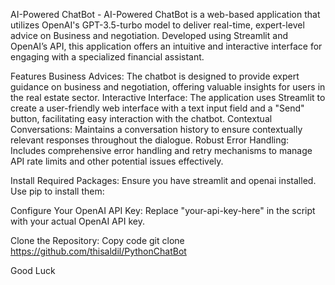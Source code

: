 AI-Powered ChatBot -
AI-Powered ChatBot is a web-based application that utilizes OpenAI's GPT-3.5-turbo model to deliver real-time, expert-level advice on Business and negotiation. Developed using Streamlit and OpenAI’s API, this application offers an intuitive and interactive interface for engaging with a specialized financial assistant.

Features
Business Advices: The chatbot is designed to provide expert guidance on business and negotiation, offering valuable insights for users in the real estate sector.
Interactive Interface: The application uses Streamlit to create a user-friendly web interface with a text input field and a "Send" button, facilitating easy interaction with the chatbot.
Contextual Conversations: Maintains a conversation history to ensure contextually relevant responses throughout the dialogue.
Robust Error Handling: Includes comprehensive error handling and retry mechanisms to manage API rate limits and other potential issues effectively.


Install Required Packages:
Ensure you have streamlit and openai installed. Use pip to install them:

Configure Your OpenAI API Key:
Replace "your-api-key-here" in the script with your actual OpenAI API key.

Clone the Repository:
Copy code
git clone https://github.com/thisaldil/PythonChatBot

Good Luck
